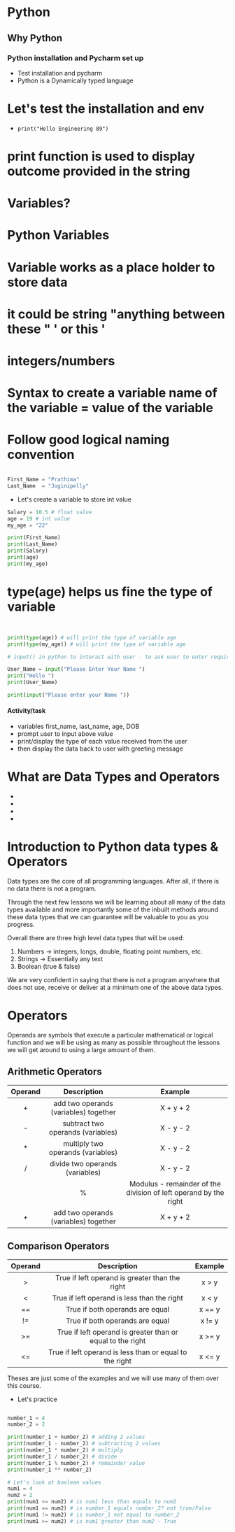 # Python
## Why Python
### Python installation and Pycharm set up

- Test installation and pycharm 
- Python is a Dynamically typed language

# Let's test the installation and env

- `print("Hello Engineering 89")`
# print function is used to display outcome provided in the string
# Variables?
# Python Variables
# Variable works as a place holder to store data
# it could be string "anything between these " ' or this '
# integers/numbers
# Syntax to create a variable name of the variable = value of the variable
# Follow good logical naming convention
```python

First_Name = "Prathima"
Last_Name  = "Joginipelly"
```
- Let's create a variable to store int value
```python
Salary = 10.5 # float value
age = 19 # int value
my_age = "22"

print(First_Name)
print(Last_Name)
print(Salary)
print(age)
print(my_age)
```
# type(age) helps us fine the type of variable
```python


print(type(age)) # will print the type of variable age
print(type(my_age)) # will print the type of variable age

# input() in python to interact with user - to ask user to enter required data

User_Name = input("Please Enter Your Name ")
print("Hello ")
print(User_Name)

print(input("Please enter your Name "))
```

#### Activity/task
- variables first_name, last_name, age, DOB
- prompt user to input above value
- print/display the type of each value received from the user
- then display the data back to user with greeting message

# What are Data Types and Operators
- 
- 
- 
- 
# Introduction to Python data types & Operators

Data types are the core of all programming languages. After all, if there is no data there is not a program.

Through the next few lessons we will be learning about all many of the data types available and more importantly some of the inbuilt methods around these data types that we can guarantee will be valuable to you as you progress.

Overall there are three high level data types that will be used:

1. Numbers -> integers, longs, double, floating point numbers, etc.
2. Strings -> Essentially any text
3. Boolean (true & false) 

We are very confident in saying that there is not a program anywhere that does not use, receive or deliver at a minimum one of the above data types.

# Operators

Operands are symbols that execute a particular mathematical or logical function and we will be using as many as possible throughout the lessons we will get around to using a large amount of them.

## Arithmetic Operators

| Operand    | Description                          | Example    |
|:---------: |:----------------------------:        |:--------:  |
|    +       | add two operands (variables) together| X + y + 2  |
|    -       | subtract two operands (variables)    | X - y - 2  |
|    *       | multiply two operands (variables)    | X - y - 2  |
|    /       | divide two operands (variables)      | X - y - 2  |
    |    %   | Modulus - remainder of the division of left operand by the right    | X - y - 2  |
|    +       | add two operands (variables) together| X + y + 2  |

## Comparison Operators

| Operand    | Description                          | Example         |
|:---------: |:----------------------------:        |:--------:       |
|    >       | True if left operand is greater than the right| x > y  |
|    <       | True if left operand is less than the right| x < y     |
|    ==      | True if both operands are equal            | x == y    |
|    !=      | True if both operands are equal            | x != y    |
|    >=      | True if left operand is greater than or equal to the right| x >= y     |
|    <=      | True if left operand is less than or equal to the right| x <= y     |



Theses are just some of the examples and we will use many of them over this course.

- Let's practice 
```python

number_1 = 4
number_2 = 2

print(number_1 + number_2) # adding 2 values
print(number_1 - number_2) # subtracting 2 values
print(number_1 * number_2) # multiply
print(number_1 / number_2) # divide
print(number_1 % number_2) # remainder value
print(number_1 ** number_2)

# Let's look at boolean values
num1 = 4
num2 = 2
print(num1 <= num2) # is num1 less than equals to num2
print(num1 == num2) # is number_1 equals number_2? not true/False
print(num1 != num2) # is number_1 not equal to number_2
print(num1 >= num2) # is num1 greater than num2 - True

```
